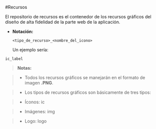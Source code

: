 #Recursos

El repositorio de recursos es el contenedor de los recursos gráficos del diseño de alta fidelidad de la parte web de la aplicación.

* **Notación:**
  ```
  <tipo_de_recurso>_<nombre_del_icono>
   ```

  Un ejemplo sería:
 ```
 ic_label
 ```

> **Notas:**

>* Todos los recursos gráficos se manejarán en el formato de imagen **.PNG**.

>* Los tipos de recursos gráficos son básicamente de tres tipos:

>  * Íconos: ic

>  * Imágenes: img

>  * Logo: logo

